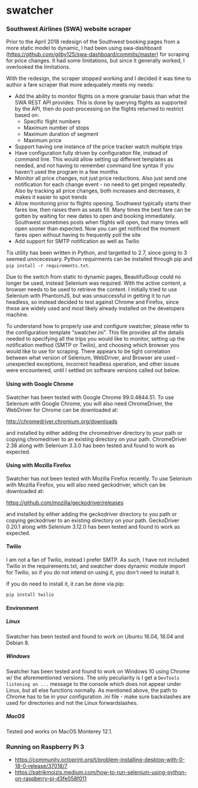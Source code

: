 # swatcher
### Southwest Airlines (SWA) website scraper

Prior to the April 2018 redesign of the Southwest booking pages from a more static model to dynamic, I had been using swa-dashboard (https://github.com/gilby125/swa-dashboard/commits/master) for scraping for price changes. It had some limitations, but since it generally worked, I overlooked the limitations.

With the redesign, the scraper stopped working and I decided it was time to author a fare scraper that more adequately meets my needs:
* Add the ability to monitor flights on a more granular basis than what the SWA REST API provides. This is done by querying flights as supported by the API, then do post-processing on the flights returned to restrict based on:
  * Specific flight numbers
  * Maximum number of stops
  * Maximum duration of segment
  * Maximum price
* Support having one instance of the price tracker watch multiple trips
* Have configuration fully driven by configuration file, instead of command line. This would allow setting up different templates as needed, and not having to remember command line syntax if you haven't used the program in a few months
* Monitor all price changes, not just price reductions. Also just send one notification for each change event - no need to get pinged repeatedly. Also by tracking all price changes, both increases and decreases, it makes it easier to spot trends
* Allow monitoring prior to flights opening. Southwest typically starts their fares low, then raises them as seats fill. Many times the best fare can be gotten by waiting for new dates to open and booking immediately. Southwest sometimes posts when filghts will open, but many times will open sooner than expected. Now you can get notificed the moment fares open without having to frequently poll the site
* Add support for SMTP notification as well as Twilio

Tis utility has been written in Python, and targetted to 2.7, since going to 3 seemed unncecessary. Python requirments can be installed through pip and ```pip install -r requirements.txt```.

Due to the switch from static to dynamic pages, BeautifulSoup could no longer be used, instead Selenium was required. With the active content, a browser needs to be used to retrieve the content. I initially tried to use Selenium with PhantomJS, but was unsuccessful in getting it to run headless, so instead decided to test against Chrome and Firefox, since these are widely used and most likely already installed on the developers machine.

To understand how to properly use and configure swatcher, please refer to the configuration template "swatcher.ini". This file provides all the details needed to specifying all the trips you would like to monitor, setting up the notification method (SMTP or Twilio), and choosing which browser you would like to use for scraping. There appears to be tight correlation between what version of Selenium, WebDriver, and Browser are used - unexpected exceptions, incorrect headless operation, and other issues were encountered, until I settled on software versions called out below.

#### Using with Google Chrome

Swatcher has been tested with Google Chrome 99.0.4844.51. To use Selenium with Google Chrome, you will also need ChromeDriver, the WebDriver for Chrome can be downloaded at:

http://chromedriver.chromium.org/downloads

and installed by either adding the chromedriver directory to your path or copying chromedriver to an existing directory on your path. ChromeDriver 2.38 along with Selenium 3.3.0 has been tested and found to work as expected.

#### Using with Mozilla Firefox

Swatcher has not been tested with Mozilla Firefox recently. To use Selenium with Mozilla Firefox, you will also need geckodriver, which can be downloaded at:

https://github.com/mozilla/geckodriver/releases

and installed by either adding the geckodriver directory to you path or copying geckodriver to an existing directory on your path. GeckoDriver 0.20.1 along with Selenium 3.12.0 has been tested and found to work as expected.

#### Twilio

I am not a fan of Twilio, instead I prefer SMTP. As such, I have not included Twilio in the requirements.txt, and swatcher does dynamic module import for Twilio, so if you do not intend on using it, you don't need to install it.

If you do need to install it, it can be done via pip:

```pip install twilio```

#### Environment

##### Linux
Swatcher has been tested and found to work on Ubuntu 16.04, 18.04 and Debian 8.

##### Windows
Swatcher has been tested and found to work on Windows 10 using Chrome w/ the aforementioned versions. The only peculiarity is I get a ```DevTools listening on ...``` message to the console which does not appear under Linux, but all else functions normally. As mentioned above, the path to Chrome has to be in your configuration .ini file - make sure backslashes are used for directories and not the Linux forwardslashes.

##### MacOS
Tested and works on MacOS Monterey 12.1.


### Running on Raspberry Pi 3
- https://community.octoprint.org/t/problem-installing-desktop-with-0-18-0-release/37018/7
- https://patrikmojzis.medium.com/how-to-run-selenium-using-python-on-raspberry-pi-d3fe058f011